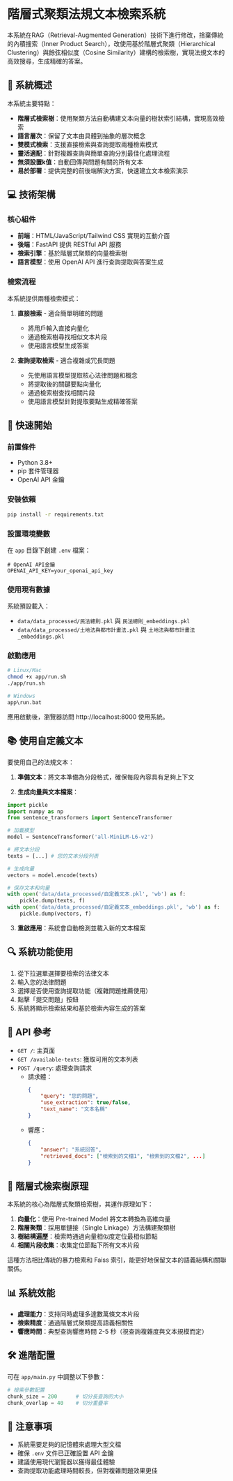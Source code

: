 # 階層式聚類法規文本檢索系統

本系統在RAG（Retrieval-Augmented Generation）技術下進行修改，捨棄傳統的內積搜索（Inner Product Search），改使用基於階層式聚類（Hierarchical Clustering）與餘弦相似度（Cosine Similarity）建構的檢索樹，實現法規文本的高效搜尋，生成精確的答案。

## 📖 系統概述

本系統主要特點：

- **階層式檢索樹**：使用聚類方法自動構建文本向量的樹狀索引結構，實現高效檢索
- **語言層次**：保留了文本由具體到抽象的層次概念
- **雙模式檢索**：支援直接檢索與查詢提取兩種檢索模式
- **靈活適配**：針對複雜查詢與簡單查詢分別最佳化處理流程
- **無須設置k值**：自動回傳與問題有關的所有文本
- **易於部署**：提供完整的前後端解決方案，快速建立文本檢索演示

## 💻 技術架構

### 核心組件

- **前端**：HTML/JavaScript/Tailwind CSS 實現的互動介面
- **後端**：FastAPI 提供 RESTful API 服務
- **檢索引擎**：基於階層式聚類的向量檢索樹
- **語言模型**：使用 OpenAI API 進行查詢提取與答案生成

### 檢索流程

本系統提供兩種檢索模式：

1. **直接檢索** - 適合簡單明確的問題
   - 將用戶輸入直接向量化
   - 通過檢索樹尋找相似文本片段
   - 使用語言模型生成答案

2. **查詢提取檢索** - 適合複雜或冗長問題
   - 先使用語言模型提取核心法律問題和概念
   - 將提取後的關鍵要點向量化
   - 通過檢索樹查找相關片段
   - 使用語言模型針對提取要點生成精確答案

## 🚀 快速開始

### 前置條件

- Python 3.8+
- pip 套件管理器
- OpenAI API 金鑰

### 安裝依賴

```bash
pip install -r requirements.txt
```

### 設置環境變數

在 `app` 目錄下創建 `.env` 檔案：

```
# OpenAI API金鑰
OPENAI_API_KEY=your_openai_api_key
```

### 使用現有數據

系統預設載入：
- `data/data_processed/民法總則.pkl` 與 `民法總則_embeddings.pkl`
- `data/data_processed/土地法與都市計畫法.pkl` 與 `土地法與都市計畫法_embeddings.pkl`

### 啟動應用

```bash
# Linux/Mac
chmod +x app/run.sh
./app/run.sh

# Windows
app\run.bat
```

應用啟動後，瀏覽器訪問 http://localhost:8000 使用系統。

## 📚 使用自定義文本

要使用自己的法規文本：

1. **準備文本**：將文本準備為分段格式，確保每段內容具有足夠上下文

2. **生成向量與文本檔案**：
```python
import pickle
import numpy as np
from sentence_transformers import SentenceTransformer

# 加載模型
model = SentenceTransformer('all-MiniLM-L6-v2')

# 將文本分段
texts = [...] # 您的文本分段列表

# 生成向量
vectors = model.encode(texts)

# 保存文本和向量
with open('data/data_processed/自定義文本.pkl', 'wb') as f:
    pickle.dump(texts, f)
with open('data/data_processed/自定義文本_embeddings.pkl', 'wb') as f:
    pickle.dump(vectors, f)
```

3. **重啟應用**：系統會自動檢測並載入新的文本檔案

## 🔍 系統功能使用

1. 從下拉選單選擇要檢索的法律文本
2. 輸入您的法律問題
3. 選擇是否使用查詢提取功能（複雜問題推薦使用）
4. 點擊「提交問題」按鈕
5. 系統將顯示檢索結果和基於檢索內容生成的答案

## 🔬 API 參考

- `GET /`: 主頁面
- `GET /available-texts`: 獲取可用的文本列表
- `POST /query`: 處理查詢請求
  - 請求體：
    ```json
    {
        "query": "您的問題",
        "use_extraction": true/false,
        "text_name": "文本名稱"
    }
    ```
  - 響應：
    ```json
    {
        "answer": "系統回答",
        "retrieved_docs": ["檢索到的文檔1", "檢索到的文檔2", ...]
    }
    ```

## 🧠 階層式檢索樹原理

本系統的核心為階層式聚類檢索樹，其運作原理如下：

1. **向量化**：使用 Pre-trained Model 將文本轉換為高維向量
2. **階層聚類**：採用單鏈接（Single Linkage）方法構建聚類樹
3. **樹結構遍歷**：檢索時通過向量相似度定位最相似節點
4. **相關片段收集**：收集定位節點下所有文本片段


這種方法相比傳統的暴力檢索和 Faiss 索引，能更好地保留文本的語義結構和關聯關係。

## 📊 系統效能

- **處理能力**：支持同時處理多達數萬條文本片段
- **檢索精度**：通過階層式聚類提高語義相關性
- **響應時間**：典型查詢響應時間 2-5 秒（視查詢複雜度與文本規模而定）

## 🛠️ 進階配置

可在 `app/main.py` 中調整以下參數：

```python
# 檢索參數配置
chunk_size = 200      # 切分長查詢的大小
chunk_overlap = 40    # 切分重疊率
```

## 📝 注意事項

- 系統需要足夠的記憶體來處理大型文檔
- 確保 `.env` 文件已正確設置 API 金鑰
- 建議使用現代瀏覽器以獲得最佳體驗
- 查詢提取功能處理時間較長，但對複雜問題效果更佳

